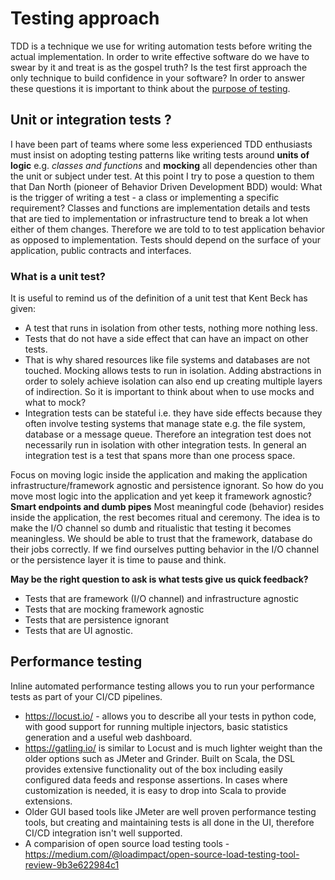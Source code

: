 # Testing approach

TDD is a technique we use for writing automation tests before writing the actual implementation. In order to write effective software do we have to swear by it and treat is as the gospel truth? Is the test first approach the only technique to build confidence in your software? In order to answer these questions it is important to think about the [purpose of testing](https://dannorth.net/2021/07/26/we-need-to-talk-about-testing/).

## Unit or integration tests ?

I have been part of teams where some less experienced TDD enthusiasts must insist on adopting testing patterns like writing tests around **units of logic** e.g. *classes and functions* and **mocking** all dependencies other than the unit or subject under test. At this point I try to pose a question to them that Dan North (pioneer of Behavior Driven Development BDD) would: What is the trigger of writing a test - a class or implementing a specific requirement? Classes and functions are implementation details and tests that are tied to implementation or infrastructure tend to break a lot when either of them changes. Therefore we are told to to test application behavior as opposed to implementation. Tests should depend on the surface of your application, public contracts and interfaces.

### What is a unit test?

It is useful to remind us of the definition of a unit test that Kent Beck has given:

* A test that runs in isolation from other tests, nothing more nothing less.
* Tests that do not have a side effect that can have an impact on other tests.
* That is why shared resources like file systems and databases are not touched. Mocking allows tests to run in isolation. Adding abstractions in order to solely achieve isolation can also end up creating multiple layers of indirection. So it is important to think about when to use mocks and what to mock?
* Integration tests can be stateful i.e. they have side effects because they often involve testing systems that manage state e.g. the file system, database or a message queue. Therefore an integration test does not necessarily run in isolation with other integration tests. In general an integration test is a test that spans more than one process space.

Focus on moving logic inside the application and making the application infrastructure/framework agnostic and persistence ignorant. So how do you move most logic into the application and yet keep it framework agnostic? **Smart endpoints and dumb pipes** Most meaningful code (behavior) resides inside the application, the rest becomes ritual and ceremony. The idea is to make the I/O channel so dumb and ritualistic that testing it becomes meaningless. We should be able to trust that the framework, database do their jobs correctly. If we find ourselves putting behavior in the I/O channel or the persistence layer it is time to pause and think.

**May be the right question to ask is what tests give us quick feedback?**

* Tests that are framework (I/O channel) and infrastructure agnostic
* Tests that are mocking framework agnostic
* Tests that are persistence ignorant
* Tests that are UI agnostic.

## Performance testing

Inline automated performance testing allows you to run your performance tests as part of your CI/CD pipelines.

* https://locust.io/ - allows you to describe all your tests in python code, with good support for running multiple injectors, basic statistics generation and a useful web dashboard.
* https://gatling.io/ is similar to Locust and is much lighter weight than the older options such as JMeter and Grinder. Built on Scala, the DSL provides extensive functionality out of the box including easily configured data feeds and response assertions. In cases where customization is needed, it is easy to drop into Scala to provide extensions. 
* Older GUI based tools like JMeter are well proven performance testing tools, but creating and maintaining tests is all done in the UI, therefore CI/CD integration isn't well supported.
* A comparision of open source load testing tools - https://medium.com/@loadimpact/open-source-load-testing-tool-review-9b3e622984c1
